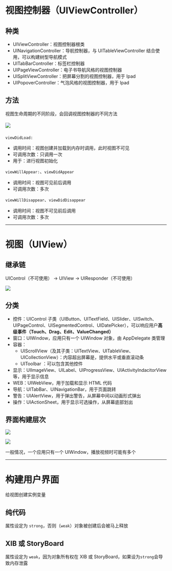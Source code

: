 # 视图控制器（UIViewController）

## 种类

- UIViewController：视图控制器根类
- UINavigationController：导航控制器，与 UITableViewController 结合使用，可以构建树型导航模式
- UITabBarController：标签栏控制器
- UIPageViewController：电子书导航风格的视图控制器
- UISplitViewController：把屏幕分割的视图控制器，用于 Ipad
- UIPopoverController：气泡风格的视图控制器，用于 Ipad

## 方法

视图生命周期的不同阶段，会回调视图控制器的不同方法

##### ![](https://ws4.sinaimg.cn/large/006tKfTcly1fjrcp2er9gj30hs0d1wfr.jpg)

```viewDidLoad:```

- 调用时间：视图创建并加载到内存时调用，此时视图不可见
- 可调用次数：只调用一次
- 用于：进行视图初始化


```viewWillAppear:```、```viewDidAppear```

- 调用时间：视图可见前后调用
- 可调用次数：多次

```viewWillDisappear```、```viewDidDisappear```

- 调用时间：视图不可见前后调用
- 可调用次数：多次

------

# 视图（UIView）

## 继承链

UIControl（不可使用） → UIView → UIResponder（不可使用）

![](https://ws3.sinaimg.cn/large/006tKfTcly1fjrco0n2uxj30gs0goabp.jpg)

## 分类

- 控件：UIControl 子类（UIButton、UITextField、UISlider、UISwitch、UIPageControl、UISegmentedControl、UIDatePicker），可以响应用户**高级事件（Touch、Drag、Edit、ValueChanged）**
- 窗口：UIWindow，应用只有一个 UIWindow 对象，由 AppDelegate 类管理
- 容器：
  - UIScrollView（及其子类：UITextView、UITableView、UICollectionView）：内容超出屏幕是，提供水平或垂直滚动条
  - UIToolbar ：可以包含其他控件
- 显示：UIImageView、UILabel、UIProgressView、UIActivityIndacitorView 等，用于显示信息
- WEB：UIWebView，用于加载和显示 HTML 代码
- 导航：UITabBar、UINavigationBar，用于页面跳转
- 警告：UIAlertView，用于弹出警告，从屏幕中间以动画形式弹出
- 操作：UIActionSheet，用于显示可选操作，从屏幕底部划出

## 界面构建层次

![](https://ws1.sinaimg.cn/large/006tKfTcly1fjrcerg8i3j30g00lcdh7.jpg)

![](https://ws1.sinaimg.cn/large/006tKfTcly1fjrct8spy7j30sg0kzq5g.jpg)

一般情况，一个应用只有一个 UIWindow，播放视频时可能有多个

------

# 构建用户界面

给视图创建实例变量

## 纯代码

属性设定为 ```strong```，否则（```weak```）对象被创建后会被马上释放

## XIB 或 StoryBoard

属性设定为 ```weak```，因为对象所有权在 XIB 或 StoryBoard，如果设为```strong```会导致内存泄露